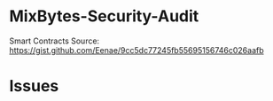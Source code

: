 # MixBytes-Security-Audit

Smart Contracts Source:
https://gist.github.com/Eenae/9cc5dc77245fb55695156746c026aafb

# Issues

